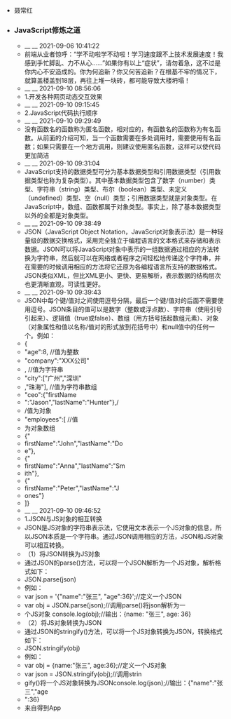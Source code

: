 - 聂常红
- ### JavaScript修炼之道
    - __ __ 2021-09-06 10:41:22
    - 前端从业者惊呼：“学不动啦学不动啦！学习速度跟不上技术发展速度！我感到手忙脚乱、力不从心……”如果你有以上“症状”，请勿着急，这不过是你内心不安造成的。你为何追新？你又何苦追新？在根基不牢的情况下，就算盖楼盖到18层，再往上堆一块砖，都可能导致大楼坍塌！
    - __ __ 2021-09-10 08:56:06
    - 1.开发各种网页动态交互效果
    - __ __ 2021-09-10 09:15:45
    - 2.JavaScript代码执行顺序
    - __ __ 2021-09-10 09:29:49
    - 没有函数名的函数称为匿名函数，相对应的，有函数名的函数称为有名函数。从前面的介绍可知，当一个函数需要在多处调用时，需要使用有名函数；如果只需要在一个地方调用，则建议使用匿名函数，这样可以使代码更加简洁
    - __ __ 2021-09-10 09:31:04
    - JavaScript支持的数据类型可分为基本数据类型和引用数据类型（引用数据类型也称为复杂类型）。其中基本数据类型包含了数字（number）类型、字符串（string）类型、布尔（boolean）类型、未定义（undefined）类型、空（null）类型；引用数据类型就是对象类型。在JavaScript中，数组、函数都属于对象类型。事实上，除了基本数据类型以外的全都是对象类型。
    - __ __ 2021-09-10 09:38:49
    - JSON（JavaScript Object Notation，JavaScript对象表示法）是一种轻量级的数据交换格式，采用完全独立于编程语言的文本格式来存储和表示数据。JSON可以将JavaScript对象中表示的一组数据通过相应的方法转换为字符串，然后就可以在网络或者程序之间轻松地传递这个字符串，并在需要的时候调用相应的方法将它还原为各编程语言所支持的数据格式。JSON类似XML，但比XML更小、更快、更易解析，表示数据的结构层次也更清晰直观，可读性更好。
    - __ __ 2021-09-10 09:39:43
    - JSON中每个键/值对之间使用逗号分隔，最后一个键/值对的后面不需要使用逗号。JSON条目的值可以是数字（整数或浮点数）、字符串（使用引号引起来）、逻辑值（true或false）、数组（用方括号括起数组元素）、对象（对象属性和值以名称/值对的形式放到花括号中）和null值中的任何一个。例如：
    - {
    - "age":8, //值为整数
    - "company":"XXX公司"
    - , //值为字符串
    - "city":["广州","深圳"
    - ,"珠海"], //值为字符串数组
    - "ceo":{"firstName
    - ":"Jason","lastName":"Hunter"},/
    - /值为对象
    - "employees":[ //值
    - 为对象数组
    - {"
    - firstName":"John","lastName":"Do
    - e"},
    - {"
    - firstName":"Anna","lastName":"Sm
    - ith"},
    - {"
    - firstName":"Peter","lastName":"J
    - ones"}
    - ]}
    - __ __ 2021-09-10 09:46:52
    - 1.JSON与JS对象的相互转换
    - JSON是JS对象的字符串表示法，它使用文本表示一个JS对象的信息，所以JSON本质是一个字符串。通过JSON调用相应的方法，JSON和JS对象可以相互转换。
    - （1）将JSON转换为JS对象
    - 通过JSON的parse()方法，可以将一个JSON解析为一个JS对象，解析格式如下：
    - JSON.parse(json)
    - 例如：
    - var json = '{"name":"张三", "age":36}';//定义一个JSON
    - var obj = JSON.parse(json);//调用parse()将json解析为一
    - 个JS对象 console.log(obj);//输出：{name: "张三", age: 36}
    - （2）将JS对象转换为JSON
    - 通过JSON的stringify()方法，可以将一个JS对象转换为JSON，转换格式如下：
    - JSON.stringify(obj)
    - 例如：
    - var obj = {name:"张三", age:36};//定义一个JS对象
    - var json = JSON.stringify(obj);//调用strin
    - gify()将一个JS对象转换为JSONconsole.log(json);//输出：{"name":"张三","age
    - ":36}
    - 来自得到App
